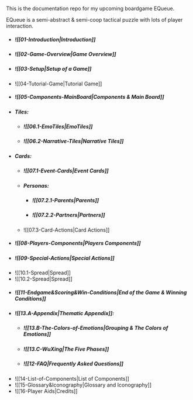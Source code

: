 This is the documentation repo for my upcoming boardgame EQueue. 

EQueue is a semi-abstract & semi-coop tactical puzzle with lots of player interaction.

- ##### ![[01-Introduction|Introduction]]
- ##### ![[02-Game-Overview|Game Overview]]
- ##### ![[03-Setup|Setup of a Game]]
- ![[04-Tutorial-Game|Tutorial Game]]
- ##### ![[05-Components-MainBoard|Components & Main Board]]
- ##### Tiles:
	- ##### ![[06.1-EmoTiles|EmoTiles]]
	- ##### ![[06.2-Narrative-Tiles|Narrative Tiles]]
- ##### Cards:
	- ##### ![[07.1-Event-Cards|Event Cards]]
	- ##### Personas:
		- ##### ![[07.2.1-Parents|Parents]]
		- ##### ![[07.2.2-Partners|Partners]]
	- ![[07.3-Card-Actions|Card Actions]]
- ##### ![[08-Players-Components|Players Components]]
- ##### ![[09-Special-Actions|Special Actions]]
- ![[10.1-Spread|Spread]]
- ![[10.2-Spread|Spread]]
- ##### ![[11-Endgame&Scoring&Win-Conditions|End of the Game & Winning Conditions]]
- ##### ![[13.A-Appendix|Thematic Appendix]]:
	- ##### ![[13.B-The-Colors-of-Emotions|Grouping & The Colors of Emotions]]
	- ##### ![[13.C-WuXing|The Five Phases]]
	- ##### ![[12-FAQ|Frequently Asked Questions]]
- ![[14-List-of-Components|List of Components]]
- ![[15-Glossary&Iconography|Glossary and Iconography]]
- ![[16-Player Aids|Credits]]
